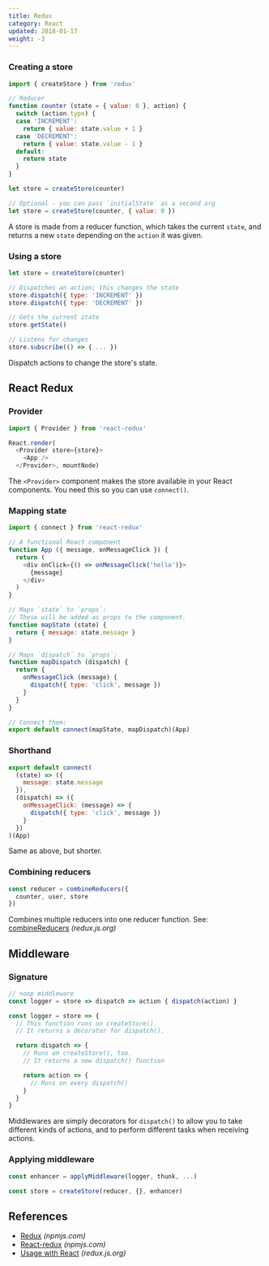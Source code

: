 ```yaml
---
title: Redux
category: React
updated: 2018-01-17
weight: -3
---
```


### Creating a store

```js
import { createStore } from 'redux'
```

```js
// Reducer
function counter (state = { value: 0 }, action) {
  switch (action.type) {
  case 'INCREMENT':
    return { value: state.value + 1 }
  case 'DECREMENT':
    return { value: state.value - 1 }
  default:
    return state
  }
}
```

```js
let store = createStore(counter)
```

```js
// Optional - you can pass `initialState` as a second arg
let store = createStore(counter, { value: 0 })
```

A store is made from a reducer function, which takes the current `state`, and
returns a new `state` depending on the `action` it was given.

### Using a store

```js
let store = createStore(counter)
```

```js
// Dispatches an action; this changes the state
store.dispatch({ type: 'INCREMENT' })
store.dispatch({ type: 'DECREMENT' })
```

```js
// Gets the current state
store.getState()
```

```js
// Listens for changes
store.subscribe(() => { ... })
```

Dispatch actions to change the store's state.

## React Redux

### Provider

```js
import { Provider } from 'react-redux'
```

```js
React.render(
  <Provider store={store}>
    <App />
  </Provider>, mountNode)
```

The `<Provider>` component makes the store available in your React components. You need this so you can use `connect()`.

### Mapping state

```js
import { connect } from 'react-redux'
```

```js
// A functional React component
function App ({ message, onMessageClick }) {
  return (
    <div onClick={() => onMessageClick('hello')}>
      {message}
    </div>
  )
}
```

```js
// Maps `state` to `props`:
// These will be added as props to the component.
function mapState (state) {
  return { message: state.message }
}

// Maps `dispatch` to `props`:
function mapDispatch (dispatch) {
  return {
    onMessageClick (message) {
      dispatch({ type: 'click', message })
    }
  }
}

// Connect them:
export default connect(mapState, mapDispatch)(App)
```

### Shorthand

```js
export default connect(
  (state) => ({
    message: state.message
  }),
  (dispatch) => ({
    onMessageClick: (message) => {
      dispatch({ type: 'click', message })
    }
  })
)(App)
```

Same as above, but shorter.

### Combining reducers

```js
const reducer = combineReducers({
  counter, user, store
})
```

Combines multiple reducers into one reducer function. See: [combineReducers](https://redux.js.org/docs/api/combineReducers.html) _(redux.js.org)_

## Middleware

### Signature

```js
// noop middleware
const logger = store => dispatch => action { dispatch(action) }
```

```js
const logger = store => {
  // This function runs on createStore().
  // It returns a decorator for dispatch().

  return dispatch => {
    // Runs on createStore(), too.
    // It returns a new dispatch() function

    return action => {
      // Runs on every dispatch()
    }
  }
}
```

Middlewares are simply decorators for `dispatch()` to allow you to take
different kinds of actions, and to perform different tasks when receiving
actions.

### Applying middleware

```js
const enhancer = applyMiddleware(logger, thunk, ...)
```

```js
const store = createStore(reducer, {}, enhancer)
```

## References

* [Redux](https://www.npmjs.com/package/redux) _(npmjs.com)_
* [React-redux](https://www.npmjs.com/package/react-redux) _(npmjs.com)_
* [Usage with React](http://redux.js.org/docs/basics/UsageWithReact.html) _(redux.js.org)_
